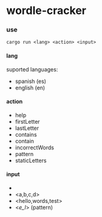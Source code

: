 # wordle-cracker

### use
```
cargo run <lang> <action> <input>
```

#### lang
suported languages:
- spanish (es)
- english (en)

#### action
- help
- firstLetter
- lastLetter
- contains
- contain
- incorrectWords
- pattern
- staticLetters

#### input
- <a>
- <a,b,c,d>
- <hello,words,test>
- <_e_l_> (pattern)
